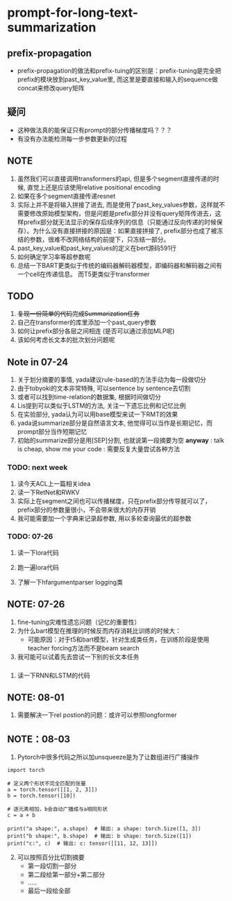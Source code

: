 # prompt-for-long-text-summarization

## prefix-propagation
* prefix-propagation的做法和prefix-tuing的区别是：prefix-tuning是完全把prefix的模块放到past_key_value里, 而这里是要直接和输入的sequence做concat来修改query矩阵

## 疑问
* 这种做法真的能保证只有prompt的部分传播梯度吗？？？
* 有没有办法能检测每一步参数更新的过程





## NOTE
1. 虽然我们可以直接调用transformers的api, 但是多个segment直接传递的时候, 直觉上还是应该使用relative positional encoding
2. 如果在多个segment直接传递resnet
3. 实际上并不是将输入拼接了进去, 而是使用了past_key_values参数，这样就不需要修改原始模型架构，但是问题是prefix部分并没有query矩阵传进去，这样prefix部分就无法显示的保存后续序列的信息（只能通过反向传递的时候保存）。为什么没有直接拼接的原因是：如果直接拼接了, prefix部分也成了被冻结的参数，很难不改网络结构的前提下，只冻结一部分。
4. past_key_value和past_key_values的定义在bert源码591行
5. 如何确定学习率等超参数呢
6. 总结一下BART更类似于传统的编码器解码器模型，即编码器和解码器之间有一个cell在传递信息。
   而T5更类似于transformer

## TODO
1. ~~复现一份简单的代码完成Summarization任务~~
2. 自己在transformer的库里添加一个past_query参数
3. 如何让prefix部分各层之间相连 (是否可以通过添加MLP呢)
4. 该如何考虑长文本的批次划分问题呢


## Note in 07-24
1. 关于划分摘要的事情, yada建议rule-based的方法手动为每一段做切分
2. 由于tobyoki的文本非常特殊, 可以sentence by sentence去切割
3. 或者可以找到time-relation的数据集, 根据时间做切分
4. Lis提到可以类似于LSTM的方法, 关注一下遗忘比例和记忆比例
5. 在实验部分, yada认为可以用base模型来试一下RMT的效果
6. yada说summarize部分是自然语言文本, 他觉得可以当作是长期记忆，而prompt部分当作短期记忆
7. 初始的summarize部分是用[SEP]分割, 也就说第一段摘要为空
**anyway** : talk is cheap, show me your code
           : 需要反复大量尝试各种方法

### TODO: next week
1. 读今天ACL上一篇相关idea
2. 读一下RetNet和RWKV
3. 实际上在segment之间也可以传播梯度，只在prefix部分传导就可以了，prefix部分的参数量很小，不会带来很大的内存开销
4. 我可能需要加一个字典来记录超参数, 用以多轮查询最优的超参数



### TODO: 07-26 
1. 读一下lora代码
2. 跑一遍lora代码

3. 了解一下hfargumentparser logging类

## NOTE: 07-26
1. fine-tuning灾难性遗忘问题（记忆的重要性）
2. 为什么bart模型在推理的时候反而内存消耗比训练的时候大：
   * 可能原因：对于t5和bart模型，针对生成类任务，在训练阶段是使用teacher forcing方法而不是beam search
3. 我可能可以试着先去尝试一下别的长文本任务


### 
1. 读一下RNN和LSTM的代码


## NOTE: 08-01
1. 需要解决一下rel postion的问题：或许可以参照longformer

## NOTE：08-03
1. Pytorch中很多代码之所以加unsqueeze是为了让数组进行广播操作
```
import torch

# 定义两个形状不完全匹配的张量
a = torch.tensor([[1, 2, 3]])
b = torch.tensor([10])

# 逐元素相加，b会自动广播成与a相同形状
c = a + b

print("a shape:", a.shape)  # 输出: a shape: torch.Size([1, 3])
print("b shape:", b.shape)  # 输出: b shape: torch.Size([1])
print("c:", c)  # 输出: c: tensor([[11, 12, 13]])
```
2. 可以按照百分比切割摘要
   * 第一段切割一部分
   * 第二段给第一部分+第二部分
   * .....
   * 最后一段给全部